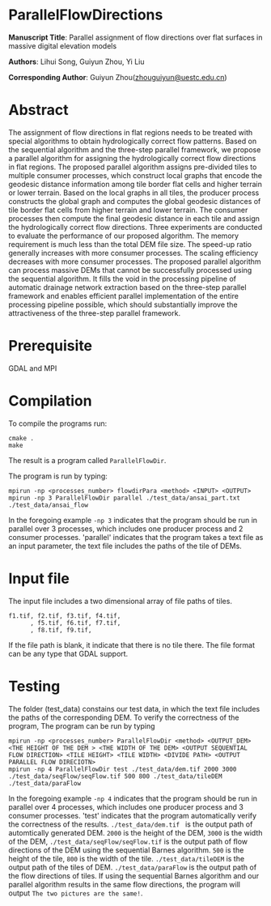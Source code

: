 # ParallelFlowDirections

**Manuscript Title**: Parallel assignment of flow directions over flat surfaces in massive digital elevation models  

**Authors**: Lihui Song, Guiyun Zhou, Yi Liu  

**Corresponding Author**: Guiyun Zhou(zhouguiyun@uestc.edu.cn)  


# Abstract
The assignment of flow directions in flat regions needs to be treated with special algorithms to obtain hydrologically correct flow patterns. Based on the sequential algorithm and the three-step parallel framework, we propose a parallel algorithm for assigning the hydrologically correct flow directions in flat regions. The proposed parallel algorithm assigns pre-divided tiles to multiple consumer processes, which construct local graphs that encode the geodesic distance information among tile border flat cells and higher terrain or lower terrain. Based on the local graphs in all tiles, the producer process constructs the global graph and computes the global geodesic distances of tile border flat cells from higher terrain and lower terrain. The consumer processes then compute the final geodesic distance in each tile and assign the hydrologically correct flow directions. Three experiments are conducted to evaluate the performance of our proposed algorithm. The memory requirement is much less than the total DEM file size. The speed-up ratio generally increases with more consumer processes. The scaling efficiency decreases with more consumer processes. The proposed parallel algorithm can process massive DEMs that cannot be successfully processed using the sequential algorithm. It fills the void in the processing pipeline of automatic drainage network extraction based on the three-step parallel framework and enables efficient parallel implementation of the entire processing pipeline possible, which should substantially improve the attractiveness of the three-step parallel framework.

# Prerequisite
GDAL and MPI

# Compilation
To compile the programs run:
```
cmake .
make
```
The result is a program called  `ParallelFlowDir`.

The program is run by typing:
```
mpirun -np <processes_number> flowdirPara <method> <INPUT> <OUTPUT>
mpirun -np 3 ParallelFlowDir parallel ./test_data/ansai_part.txt ./test_data/ansai_flow  
```
In the foregoing example `-np 3` indicates that the program should be run in parallel over 3 processes, which includes one producer process and 2 consumer processes. 'parallel' indicates that the program takes a text file as an input parameter, the text file includes the paths of the tile of DEMs.

# Input file 
The input file includes a two dimensional array of file paths of tiles.  
```
f1.tif, f2.tif, f3.tif, f4.tif,
      , f5.tif, f6.tif, f7.tif,
      , f8.tif, f9.tif,
```
If the file path is blank, it indicate that there is no tile there. The file format can be any type that GDAL support. 

# Testing
The folder (test_data) constains our test data, in which the text file includes the paths of the corresponding DEM.
To verify the correctness of the program, The program can be run by typing
```
mpirun -np <processes_number> ParallelFlowDir <method> <OUTPUT_DEM> <THE HEIGHT OF THE DEM > <THE WIDTH OF THE DEM> <OUTPUT SEQUENTIAL FLOW DIRECTION> <TILE HEIGHT> <TILE WIDTH> <DIVIDE PATH> <OUTPUT PARALLEL FLOW DIRECIOTN>
mpirun -np 4 ParallelFlowDir test ./test_data/dem.tif 2000 3000 ./test_data/seqFlow/seqFlow.tif 500 800 ./test_data/tileDEM ./test_data/paraFlow
```
In the foregoing example `-np 4` indicates that the program should be run in parallel over 4 processes, which includes one producer process and 3 consumer processes. 'test' indicates that the program automatically verify the correctness of the results. `./test_data/dem.tif ` is the output path of automtically generated DEM. `2000` is the height of the DEM, `3000` is the width of the DEM, `./test_data/seqFlow/seqFlow.tif` is the output path of flow directions of the DEM using the sequential Barnes algorithm. `500` is the height of the tile, `800` is the width of the tile. `./test_data/tileDEM` is the output path of the tiles of DEM. `./test_data/paraFlow` is the output path of the flow directions of tiles. If using the sequential Barnes algorithm and our parallel algorithm results in the same flow directions, the program will output `The two pictures are the same!`.



